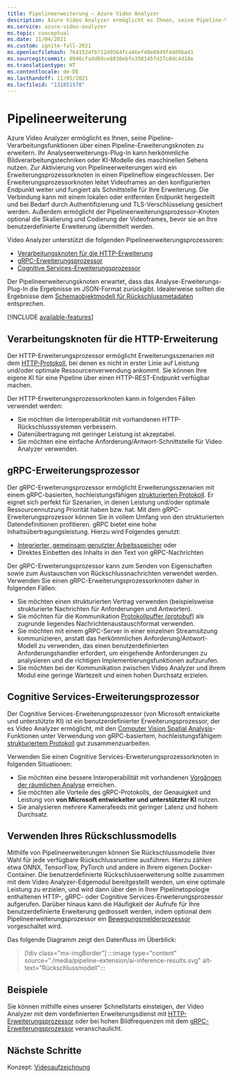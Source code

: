 ```yaml
---
title: Pipelineerweiterung – Azure Video Analyzer
description: Azure Video Analyzer ermöglicht es Ihnen, seine Pipeline-Verarbeitungsfunktionen über einen Pipeline-Erweiterungsknoten zu erweitern. In diesem Artikel wird der Pipelineerweiterungsknoten beschrieben.
ms.service: azure-video-analyzer
ms.topic: conceptual
ms.date: 11/04/2021
ms.custom: ignite-fall-2021
ms.openlocfilehash: 7641524fb712d9564fca46ef40e8949f4dd9bad1
ms.sourcegitcommit: 8946cfadd89ce8830ebfe358145fd37c0dc4d10e
ms.translationtype: HT
ms.contentlocale: de-DE
ms.lasthandoff: 11/05/2021
ms.locfileid: "131851578"
---
```

# <a name="pipeline-extension"></a>Pipelineerweiterung

Azure Video Analyzer ermöglicht es Ihnen, seine Pipeline-Verarbeitungsfunktionen über einen Pipeline-Erweiterungsknoten zu erweitern. Ihr Analyseerweiterungs-Plug-In kann herkömmliche Bildverarbeitungstechniken oder KI-Modelle des maschinellen Sehens nutzen. Zur Aktivierung von Pipelineerweiterungen wird ein Erweiterungsprozessorknoten in einen Pipelineflow eingeschlossen. Der Erweiterungsprozessorknoten leitet Videoframes an den konfigurierten Endpunkt weiter und fungiert als Schnittstelle für Ihre Erweiterung. Die Verbindung kann mit einem lokalen oder entfernten Endpunkt hergestellt und bei Bedarf durch Authentifizierung und TLS-Verschlüsselung gesichert werden. Außerdem ermöglicht der Pipelineerweiterungsprozessor-Knoten optional die Skalierung und Codierung der Videoframes, bevor sie an Ihre benutzerdefinierte Erweiterung übermittelt werden.

Video Analyzer unterstützt die folgenden Pipelineerweiterungsprozessoren:

* [Verarbeitungsknoten für die HTTP-Erweiterung](pipeline.md#http-extension-processor) 
* [gRPC-Erweiterungsprozessor](pipeline.md#grpc-extension-processor)
* [Cognitive Services-Erweiterungsprozessor](pipeline.md#cognitive-services-extension-processor)

Der Pipelineerweiterungsknoten erwartet, dass das Analyse-Erweiterungs-Plug-In die Ergebnisse im JSON-Format zurückgibt. Idealerweise sollten die Ergebnisse dem [Schemaobjektmodell für Rückschlussmetadaten](inference-metadata-schema.md) entsprechen.

[!INCLUDE [available-features](./includes/available-features.md)]

## <a name="http-extension-processor"></a>Verarbeitungsknoten für die HTTP-Erweiterung

Der HTTP-Erweiterungsprozessor ermöglicht Erweiterungsszenarien mit dem [HTTP-Protokoll](http-extension-protocol.md), bei denen es nicht in erster Linie auf Leistung und/oder optimale Ressourcenverwendung ankommt. Sie können Ihre eigene KI für eine Pipeline über einen HTTP-REST-Endpunkt verfügbar machen.

Der HTTP-Erweiterungsprozessorknoten kann in folgenden Fällen verwendet werden:

* Sie möchten die Interoperabilität mit vorhandenen HTTP-Rückschlusssystemen verbessern.
* Datenübertragung mit geringer Leistung ist akzeptabel.
* Sie möchten eine einfache Anforderung/Antwort-Schnittstelle für Video Analyzer verwenden.

## <a name="grpc-extension-processor"></a>gRPC-Erweiterungsprozessor

Der gRPC-Erweiterungsprozessor ermöglicht Erweiterungsszenarien mit einem gRPC-basierten, hochleistungsfähigen [strukturierten Protokoll](grpc-extension-protocol.md). Er eignet sich perfekt für Szenarien, in denen Leistung und/oder optimale Ressourcennutzung Priorität haben bzw. hat. Mit dem gRPC-Erweiterungsprozessor können Sie in vollem Umfang von den strukturierten Datendefinitionen profitieren. gRPC bietet eine hohe Inhaltsübertragungsleistung. Hierzu wird Folgendes genutzt:

* [Integrierter, gemeinsam genutzter Arbeitsspeicher](https://en.wikipedia.org/wiki/Shared_memory) oder
* Direktes Einbetten des Inhalts in den Text von gRPC-Nachrichten

Der gRPC-Erweiterungsprozessor kann zum Senden von Eigenschaften sowie zum Austauschen von Rückschlussnachrichten verwendet werden. Verwenden Sie einen gRPC-Erweiterungsprozessorknoten daher in folgenden Fällen:

* Sie möchten einen strukturierten Vertrag verwenden (beispielsweise strukturierte Nachrichten für Anforderungen und Antworten).
* Sie möchten für die Kommunikation [Protokollpuffer (protobuf)](https://developers.google.com/protocol-buffers) als zugrunde liegendes Nachrichtenaustauschformat verwenden.
* Sie möchten mit einem gRPC-Server in einer einzelnen Streamsitzung kommunizieren, anstatt das herkömmlichen Anforderung/Antwort-Modell zu verwenden, das einen benutzerdefinierten Anforderungshandler erfordert, um eingehende Anforderungen zu analysieren und die richtigen Implementierungsfunktionen aufzurufen.
* Sie möchten bei der Kommunikation zwischen Video Analyzer und Ihrem Modul eine geringe Wartezeit und einen hohen Durchsatz erzielen.

## <a name="cognitive-services-extension-processor"></a>Cognitive Services-Erweiterungsprozessor

Der Cognitive Services-Erweiterungsprozessor (von Microsoft entwickelte und unterstützte KI) ist ein benutzerdefinierter Erweiterungsprozessor, der es Video Analyzer ermöglicht, mit den [Computer Vision Spatial Analysis](../../cognitive-services/computer-vision/overview.md)-Funktionen unter Verwendung von gRPC-basiertem, hochleistungsfähigem [strukturiertem Protokoll](grpc-extension-protocol.md) gut zusammenzuarbeiten. 

Verwenden Sie einen Cognitive Services-Erweiterungsprozessorknoten in folgenden Situationen:

* Sie möchten eine bessere Interoperabilität mit vorhandenen [Vorgängen der räumlichen Analyse](../../cognitive-services/computer-vision/intro-to-spatial-analysis-public-preview.md) erreichen.
* Sie möchten alle Vorteile des gRPC-Protokolls, der Genauigkeit und Leistung von **von Microsoft entwickelter und unterstützter KI** nutzen.
* Sie analysieren mehrere Kamerafeeds mit geringer Latenz und hohem Durchsatz.

## <a name="use-your-inferencing-model"></a>Verwenden Ihres Rückschlussmodells

Mithilfe von Pipelineerweiterungen können Sie Rückschlussmodelle Ihrer Wahl für jede verfügbare Rückschlussruntime ausführen. Hierzu zählen etwa ONNX, TensorFlow, PyTorch und andere in Ihrem eigenen Docker-Container. Die benutzerdefinierte Rückschlusserweiterung sollte zusammen mit dem Video Analyzer-Edgemodul bereitgestellt werden, um eine optimale Leistung zu erzielen, und wird dann über den in Ihrer Pipelinetopologie enthaltenen HTTP-, gRPC- oder Cognitive Services-Erweiterungsprozessor aufgerufen. Darüber hinaus kann die Häufigkeit der Aufrufe für Ihre benutzerdefinierte Erweiterung gedrosselt werden, indem optional dem Pipelineerweiterungsprozessor ein [Bewegungsmelderprozessor](pipeline.md#motion-detection-processor) vorgeschaltet wird.

Das folgende Diagramm zeigt den Datenfluss im Überblick:

> [!div class="mx-imgBorder"]
> :::image type="content" source="./media/pipeline-extension/ai-inference-results.svg" alt-text="Rückschlussmodell":::
 
## <a name="samples"></a>Beispiele

Sie können mithilfe eines unserer Schnellstarts einsteigen, der Video Analyzer mit dem vordefinierten Erweiterungsdienst mit [HTTP-Erweiterungsprozessor](pipeline.md#http-extension-processor) oder bei hohen Bildfrequenzen mit dem [gRPC-Erweiterungsprozessor](pipeline.md#grpc-extension-processor) veranschaulicht.

## <a name="next-steps"></a>Nächste Schritte 

Konzept: [Videoaufzeichnung](video-recording.md)
